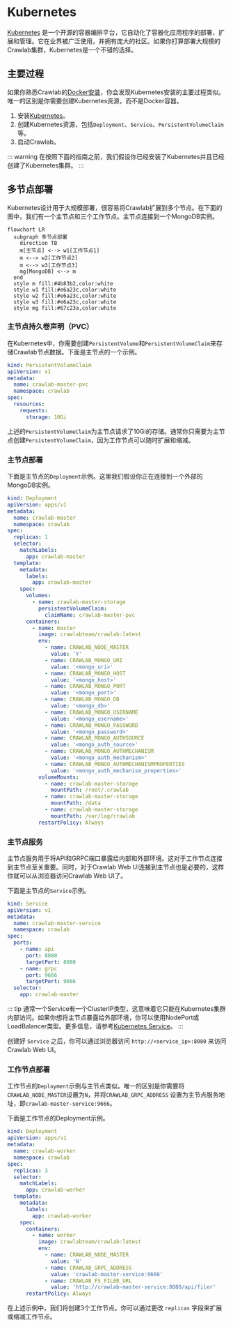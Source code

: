 # Kubernetes

[Kubernetes](https://kubernetes.io/)
是一个开源的容器编排平台，它自动化了容器化应用程序的部署、扩展和管理。它在业界被广泛使用，并拥有庞大的社区。如果你打算部署大规模的Crawlab集群，Kubernetes是一个不错的选择。

## 主要过程

如果你熟悉Crawlab的[Docker安装](./docker.md)，你会发现Kubernetes安装的主要过程类似。唯一的区别是你需要创建Kubernetes资源，而不是Docker容器。

1. 安装[Kubernetes](https://kubernetes.io/)。
2. 创建Kubernetes资源，包括`Deployment`、`Service`、`PersistentVolumeClaim`等。
3. 启动Crawlab。

::: warning
在按照下面的指南之前，我们假设你已经安装了Kubernetes并且已经创建了Kubernetes集群。
:::

## 多节点部署

Kubernetes设计用于大规模部署，很容易将Crawlab扩展到多个节点。在下面的图中，我们有一个主节点和三个工作节点。主节点连接到一个MongoDB实例。

```mermaid
flowchart LR
  subgraph 多节点部署
    direction TB
    m[主节点] <--> w1[工作节点1]
    m <--> w2[工作节点2]
    m <--> w3[工作节点3]
    mg[MongoDB] <--> m
  end
  style m fill:#4b83b2,color:white
  style w1 fill:#e6a23c,color:white
  style w2 fill:#e6a23c,color:white
  style w3 fill:#e6a23c,color:white
  style mg fill:#67c23a,color:white
```

### 主节点持久卷声明（PVC）

在Kubernetes中，你需要创建`PersistentVolume`和`PersistentVolumeClaim`来存储Crawlab节点数据。下面是主节点的一个示例。

```yaml
kind: PersistentVolumeClaim
apiVersion: v1
metadata:
  name: crawlab-master-pvc
  namespace: crawlab
spec:
  resources:
    requests:
      storage: 10Gi
```

上述的`PersistentVolumeClaim`为主节点请求了10Gi的存储。通常你只需要为主节点创建`PersistentVolumeClaim`，因为工作节点可以随时扩展和缩减。

### 主节点部署

下面是主节点的`Deployment`示例。这里我们假设你正在连接到一个外部的MongoDB实例。

```yaml
kind: Deployment
apiVersion: apps/v1
metadata:
  name: crawlab-master
  namespace: crawlab
spec:
  replicas: 1
  selector:
    matchLabels:
      app: crawlab-master
  template:
    metadata:
      labels:
        app: crawlab-master
    spec:
      volumes:
        - name: crawlab-master-storage
          persistentVolumeClaim:
            claimName: crawlab-master-pvc
      containers:
        - name: master
          image: crawlabteam/crawlab:latest
          env:
            - name: CRAWLAB_NODE_MASTER
              value: 'Y'
            - name: CRAWLAB_MONGO_URI
              value: '<mongo_uri>'
            - name: CRAWLAB_MONGO_HOST
              value: '<mongo_host>'
            - name: CRAWLAB_MONGO_PORT
              value: '<mongo_port>'
            - name: CRAWLAB_MONGO_DB
              value: '<mongo_db>'
            - name: CRAWLAB_MONGO_USERNAME
              value: '<mongo_username>'
            - name: CRAWLAB_MONGO_PASSWORD
              value: '<mongo_password>'
            - name: CRAWLAB_MONGO_AUTHSOURCE
              value: '<mongo_auth_source>'
            - name: CRAWLAB_MONGO_AUTHMECHANISM
              value: '<mongo_auth_mechanism>'
            - name: CRAWLAB_MONGO_AUTHMECHANISMPROPERTIES
              value: '<mongo_auth_mechanism_properties>'
          volumeMounts:
            - name: crawlab-master-storage
              mountPath: /root/.crawlab
            - name: crawlab-master-storage
              mountPath: /data
            - name: crawlab-master-storage
              mountPath: /var/log/crawlab
          restartPolicy: Always
```

### 主节点服务

主节点服务用于将API和GRPC端口暴露给内部和外部环境。这对于工作节点连接到主节点至关重要。同时，对于Crawlab Web
UI连接到主节点也是必要的，这样你就可以从浏览器访问Crawlab Web UI了。

下面是主节点的`Service`示例。

```yaml
kind: Service
apiVersion: v1
metadata:
  name: crawlab-master-service
  namespace: crawlab
spec:
  ports:
    - name: api
      port: 8080
      targetPort: 8080
    - name: grpc
      port: 9666
      targetPort: 9666
  selector:
    app: crawlab-master
```

::: tip
通常一个Service有一个ClusterIP类型，这意味着它只能在Kubernetes集群内部访问。如果你想将主节点暴露给外部环境，你可以使用NodePort或LoadBalancer类型。更多信息，请参考[Kubernetes Service](https://kubernetes.io/docs/concepts/services-networking/service/)。
:::

创建好 `Service` 之后，你可以通过浏览器访问 `http://<service_ip>:8080` 来访问Crawlab Web UI。

### 工作节点部署

工作节点的`Deployment`示例与主节点类似。唯一的区别是你需要将`CRAWLAB_NODE_MASTER`设置为`N`，并将`CRAWLAB_GRPC_ADDRESS`
设置为主节点服务地址，即`crawlab-master-service:9666`。

下面是工作节点的Deployment示例。

```yaml
kind: Deployment
apiVersion: apps/v1
metadata:
  name: crawlab-worker
  namespace: crawlab
spec:
  replicas: 3
  selector:
    matchLabels:
      app: crawlab-worker
  template:
    metadata:
      labels:
        app: crawlab-worker
    spec:
      containers:
        - name: worker
          image: crawlabteam/crawlab:latest
          env:
            - name: CRAWLAB_NODE_MASTER
              value: 'N'
            - name: CRAWLAB_GRPC_ADDRESS
              value: 'crawlab-master-service:9666'
            - name: CRAWLAB_FS_FILER_URL
              value: 'http://crawlab-master-service:8080/api/filer'
      restartPolicy: Always
```

在上述示例中，我们将创建3个工作节点。你可以通过更改 `replicas` 字段来扩展或缩减工作节点。